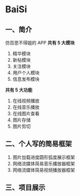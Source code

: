 # BaiSi
## 一、简介
仿百思不得姐的 APP
**共有 5 大模块**
1. 精华模块
2. 新帖模块
3. 关注模块
4. 用户个人模块
5. 信息发布模块

**共有 5 大功能**
1. 在线视频播放
2. 在线音乐播放
3. 在线图片查看
4. 图片存储
5. 图片剪切


## 二、个人写的简易框架
1. 图片加载进度圆形弧度展示框架
2. 网络流媒体简易音乐播放器框架
3. 网络流媒体简易视频播放器框架

## 三、项目展示
